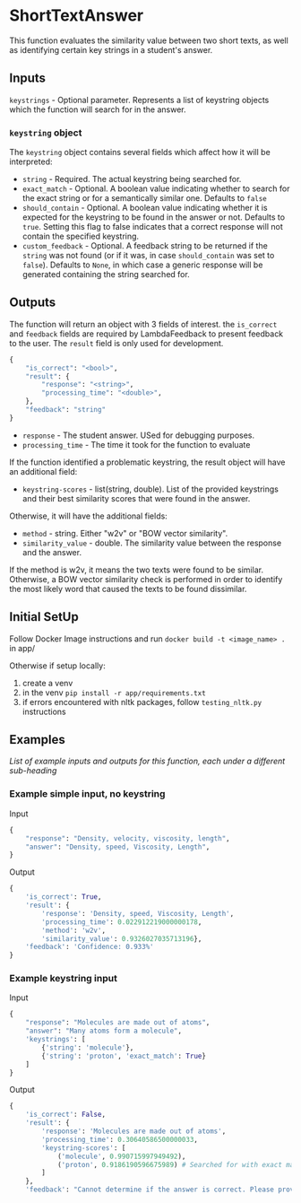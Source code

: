 # ShortTextAnswer
This function evaluates the similarity value between two short texts, as well as identifying certain key strings in a student's answer.

## Inputs
`keystrings` - Optional parameter. Represents a list of keystring objects which the function will search for in the answer.

### `keystring` object
The `keystring` object contains several fields which affect how it will be interpreted:

* `string` - Required. The actual keystring being searched for.
* `exact_match` - Optional. A boolean value indicating whether to search for the exact string or for a semantically similar one. Defaults to `false`
* `should_contain` - Optional. A boolean value indicating whether it is expected for the keystring to be found in the answer or not. Defaults to `true`. Setting this flag to false indicates that a correct response will not contain the specified keystring.
* `custom_feedback` - Optional. A feedback string to be returned if the `string` was not found (or if it was, in case `should_contain` was set to `false`). Defaults to `None`, in which case a generic response will be generated containing the string searched for.

## Outputs
The function will return an object with 3 fields of interest. the `is_correct` and `feedback` fields are required by LambdaFeedback to present feedback to the user. The `result` field is only used for development.
```python
{
    "is_correct": "<bool>",
    "result": {
        "response": "<string>",
        "processing_time": "<double>",
    },
    "feedback": "string"
}
```

* `response` - The student answer. USed for debugging purposes.
* `processing_time` - The time it took for the function to evaluate

If the function identified a problematic keystring, the result object will have an additional field:
* `keystring-scores` - list(string, double). List of the provided keystrings and their best similarity scores that were found in the answer.

Otherwise, it will have the additional fields:
* `method` - string. Either "w2v" or "BOW vector similarity".
* `similarity_value` - double. The similarity value between the response and the answer.

If the method is w2v, it means the two texts were found to be similar. Otherwise, a BOW vector similarity check is performed in order to identify the most likely word that caused the texts to be found dissimilar.

## Initial SetUp
Follow Docker Image instructions and run 
`docker build -t <image_name> .` in app/

Otherwise if setup locally:
1. create a venv
2. in the venv `pip install -r app/requirements.txt`
3. if errors encountered with nltk packages, follow `testing_nltk.py` instructions

## Examples
*List of example inputs and outputs for this function, each under a different sub-heading*

### Example simple input, no keystring

Input
```python
{
    "response": "Density, velocity, viscosity, length",
    "answer": "Density, speed, Viscosity, Length",
}
```

Output
```python
{
    'is_correct': True, 
    'result': {
        'response': 'Density, speed, Viscosity, Length',
        'processing_time': 0.022912219000000178, 
        'method': 'w2v', 
        'similarity_value': 0.9326027035713196}, 
    'feedback': 'Confidence: 0.933%'
}
```

### Example keystring input

Input
```python
{
    "response": "Molecules are made out of atoms",
    "answer": "Many atoms form a molecule",
    'keystrings': [
        {'string': 'molecule'}, 
        {'string': 'proton', 'exact_match': True}
    ]
}
```

Output
```python
{
    'is_correct': False, 
    'result': {
        'response': 'Molecules are made out of atoms', 
        'processing_time': 0.30640586500000033, 
        'keystring-scores': [
            ('molecule', 0.990715997949492), 
            ('proton', 0.9186190596675989) # Searched for with exact match, therefore not a match.
        ]
    }, 
    'feedback': "Cannot determine if the answer is correct. Please provide more information about 'proton'"}
```
